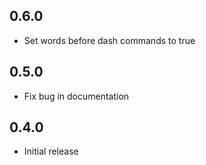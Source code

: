 ## 0.6.0
- Set words before dash commands to true

## 0.5.0
- Fix bug in documentation

## 0.4.0
- Initial release
